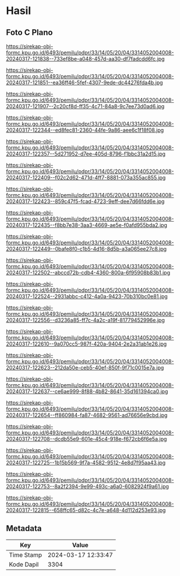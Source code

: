 # Hasil

## Foto C Plano

https://sirekap-obj-formc.kpu.go.id/6493/pemilu/pdpr/33/14/05/20/04/3314052004008-20240317-121838--733ef8be-a048-457d-aa30-df7fadcdd6fc.jpg

https://sirekap-obj-formc.kpu.go.id/6493/pemilu/pdpr/33/14/05/20/04/3314052004008-20240317-121851--ea36ff46-5fef-4307-9ede-dc44276fda4b.jpg

https://sirekap-obj-formc.kpu.go.id/6493/pemilu/pdpr/33/14/05/20/04/3314052004008-20240317-121907--2c20cf8d-ff35-4c71-84a8-9c7ee73d0ad6.jpg

https://sirekap-obj-formc.kpu.go.id/6493/pemilu/pdpr/33/14/05/20/04/3314052004008-20240317-122344--ed8fec81-2360-44fe-9a86-aee6c1f18f08.jpg

https://sirekap-obj-formc.kpu.go.id/6493/pemilu/pdpr/33/14/05/20/04/3314052004008-20240317-122357--5d271952-d7ee-405d-8796-f1bbc31a2d15.jpg

https://sirekap-obj-formc.kpu.go.id/6493/pemilu/pdpr/33/14/05/20/04/3314052004008-20240317-122409--f02c2d62-471d-4ff7-8881-073a355ac855.jpg

https://sirekap-obj-formc.kpu.go.id/6493/pemilu/pdpr/33/14/05/20/04/3314052004008-20240317-122423--859c47f5-fcad-4723-9eff-dee7d66fdd6e.jpg

https://sirekap-obj-formc.kpu.go.id/6493/pemilu/pdpr/33/14/05/20/04/3314052004008-20240317-122435--f8bb7e38-3aa3-4669-ae5e-f0afd955bda2.jpg

https://sirekap-obj-formc.kpu.go.id/6493/pemilu/pdpr/33/14/05/20/04/3314052004008-20240317-122449--0bafe8f0-c1b5-4d16-8d5b-a3a065ee27c8.jpg

https://sirekap-obj-formc.kpu.go.id/6493/pemilu/pdpr/33/14/05/20/04/3314052004008-20240317-122502--abccd72b-cdb4-4360-800a-6f95908b83b1.jpg

https://sirekap-obj-formc.kpu.go.id/6493/pemilu/pdpr/33/14/05/20/04/3314052004008-20240317-122524--2931abbc-c412-4a0a-9423-70b310bc0e81.jpg

https://sirekap-obj-formc.kpu.go.id/6493/pemilu/pdpr/33/14/05/20/04/3314052004008-20240317-122556--d3236a85-ff7c-4a2c-a19f-81779452996e.jpg

https://sirekap-obj-formc.kpu.go.id/6493/pemilu/pdpr/33/14/05/20/04/3314052004008-20240317-122610--9a070cc5-987f-420a-9404-2e2a31ab1e26.jpg

https://sirekap-obj-formc.kpu.go.id/6493/pemilu/pdpr/33/14/05/20/04/3314052004008-20240317-122623--212da50e-ceb5-40ef-850f-9f71c0015e7a.jpg

https://sirekap-obj-formc.kpu.go.id/6493/pemilu/pdpr/33/14/05/20/04/3314052004008-20240317-122637--ce6ae999-8f88-4b82-8641-35d161394ca0.jpg

https://sirekap-obj-formc.kpu.go.id/6493/pemilu/pdpr/33/14/05/20/04/3314052004008-20240317-122654--ff860984-fa87-4682-9561-ad76656e9cbd.jpg

https://sirekap-obj-formc.kpu.go.id/6493/pemilu/pdpr/33/14/05/20/04/3314052004008-20240317-122708--dcdb55e9-601e-45c4-918e-f672cb6f6e5a.jpg

https://sirekap-obj-formc.kpu.go.id/6493/pemilu/pdpr/33/14/05/20/04/3314052004008-20240317-122725--1b15b569-9f7a-4582-9512-4e8d7f95aa43.jpg

https://sirekap-obj-formc.kpu.go.id/6493/pemilu/pdpr/33/14/05/20/04/3314052004008-20240317-122753--8a2f2394-9e99-493c-a6a0-6082924f9a61.jpg

https://sirekap-obj-formc.kpu.go.id/6493/pemilu/pdpr/33/14/05/20/04/3314052004008-20240317-122815--658ffc65-d82c-4c7e-a648-4d112d253e93.jpg


## Metadata

| Key        | Value               |
| ---------- | ------------------- |
| Time Stamp | 2024-03-17 12:33:47 |
| Kode Dapil | 3304                |



